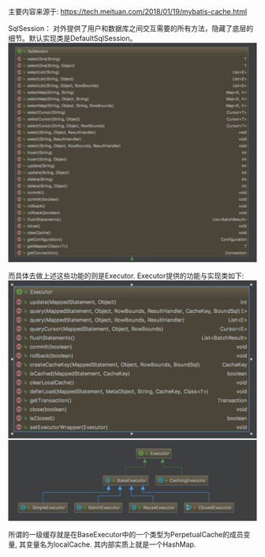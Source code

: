 主要内容来源于: https://tech.meituan.com/2018/01/19/mybatis-cache.html

SqlSession： 对外提供了用户和数据库之间交互需要的所有方法，隐藏了底层的细节。默认实现类是DefaultSqlSession。
![SqlSession提供的功能.png](img/SqlSession/SqlSession提供的功能.png)

而具体去做上述这些功能的则是Executor. Executor提供的功能与实现类如下:
![Executor提供的功能.png](img/SqlSession/Executor提供的功能.png)
![Executor的实现类.png](img/SqlSession/Executor的实现类.png)

所谓的一级缓存就是在BaseExecutor中的一个类型为PerpetualCache的成员变量, 其变量名为localCache. 其内部实质上就是一个HashMap. 